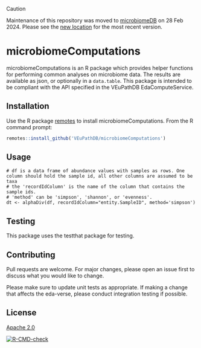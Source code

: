 > [!CAUTION]
> Maintenance of this repository was moved to [microbiomeDB](https://github.com/microbiomeDB) on 28 Feb 2024.
> Please see the [new location](https://github.com/microbiomeDB/microbiomeComputations) for the most recent version.




# microbiomeComputations

microbiomeComputations is an R package which provides helper functions for performing common analyses 
on microbiome data. The results are available as json, or optionally in a `data.table`. This package is intended to be compliant with the API specified in the VEuPathDB EdaComputeService.

## Installation

Use the R package [remotes](https://cran.r-project.org/web/packages/remotes/index.html) to install microbiomeComputations. From the R command prompt:

```R
remotes::install_github('VEuPathDB/microbiomeComputations')
```

## Usage
```
# df is a data frame of abundance values with samples as rows. One column should hold the sample id, all other columns are assumed to be taxa
# the 'recordIdColumn' is the name of the column that contains the sample ids.
# 'method' can be 'simpson', 'shannon', or 'evenness'.
dt <- alphaDiv(df, recordIdColumn="entity.SampleID", method='simpson')
```

## Testing
This package uses the testthat package for testing.

## Contributing
Pull requests are welcome. For major changes, please open an issue first to discuss what you would like to change.

Please make sure to update unit tests as appropriate. If making a change that affects the eda-verse, please conduct integration testing if possible.

## License
[Apache 2.0](https://www.apache.org/licenses/LICENSE-2.0.txt)


<!-- badges: start -->
  [![R-CMD-check](https://github.com/VEuPathDB/microbiomeComputations/workflows/R-CMD-check/badge.svg)](https://github.com/VEuPathDB/microbiomeComputations/actions)
  <!-- badges: end -->
